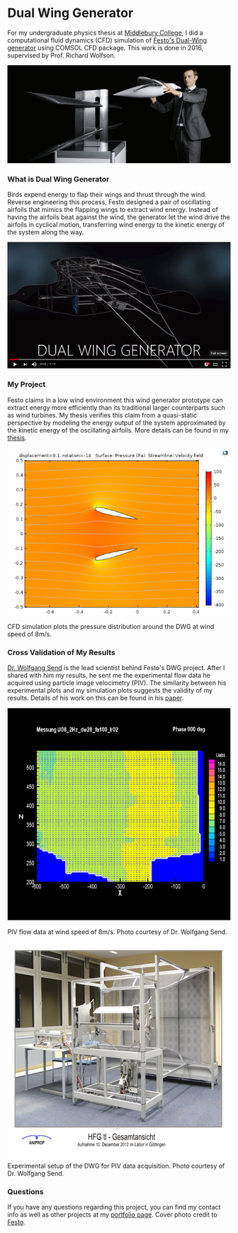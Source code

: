# Dual Wing Generator

For my undergraduate physics thesis at [Middlebury College](http://www.middlebury.edu), I did a computational fluid dynamics (CFD) simulation of [Festo's Dual-Wing generator](https://www.festo.com/group/en/cms/10222.htm) using COMSOL CFD package. This work is done in 2016, supervised by Prof. Richard Wolfson.

![dwg](image/dwg.jpg)


### What is Dual Wing Generator

Birds expend energy to flap their wings and thrust through the wind. Reverse engineering this process, Festo designed a pair of oscillating airfoils that mimics the flapping wings to extract wind energy. Instead of having the airfoils beat against the wind, the generator let the wind drive the airfoils in cyclical motion, transferring wind energy to the kinetic energy of the system along the way.

[![dwg_video_cue](image/dwg_video_cue.png)](https://www.youtube.com/watch?v=qrh0BfwiYP8)


### My Project

Festo claims in a low wind environment this wind generator prototype can extract energy more efficiently than its traditional larger counterparts such as wind turbines. My thesis verifies this claim from a quasi-static perspective by modeling the energy output of the system approximated by the kinetic energy of the oscillating airfoils. More details can be found in my [thesis](felix_thesis.pdf).

![CFD_results](image/DWG_animation_2.gif)
<!-- <img src="image/DWG_animation_2.gif" width="650" height="500" /> -->

CFD simulation plots the pressure distribution around the DWG at wind speed of 8m/s.


### Cross Validation of My Results

[Dr. Wolfgang Send](http://www.aniprop.de/dlrhp) is the lead scientist behind Festo's DWG project. After I shared with him my results, he sent me the experimental flow data he acquired using particle image velocimetry (PIV). The similarity between his experimental plots and my simulation plots suggests the validity of my results. Details of his work on this can be found in his [paper](http://link.springer.com/chapter/10.1007/978-3-319-27279-5_77).

<!-- ![PIV_results](image/U08_2Hz_dw28_fa100_lr02_v_uabs_t015.gif) -->
<img src="image/U08_2Hz_dw28_fa100_lr02_v_uabs_t015.gif" width="630" height="480" />

PIV flow data at wind speed of 8m/s. Photo courtesy of Dr. Wolfgang Send.

<!-- ![experiment_setup](image/HFGtl_Gesamtansicht_mitTitel_web.jpg) -->
<img src="image/HFGtl_Gesamtansicht_mitTitel_web.jpg" width="630" height="480" />

Experimental setup of the DWG for PIV data acquisition. Photo courtesy of Dr. Wolfgang Send.


### Questions

If you have any questions regarding this project, you can find my contact info as well as other projects at my [portfolio page](https://yanweiw.github.io/). Cover photo credit to [Festo](https://www.festo.com/group/en/cms/10222.htm).
